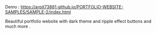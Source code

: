 Demo : https://arpit73881.github.io/PORTFOLIO-WEBSITE-SAMPLES/SAMPLE-2/index.html

Beautiful portfolio website with dark theme and ripple effect buttons and much more .
